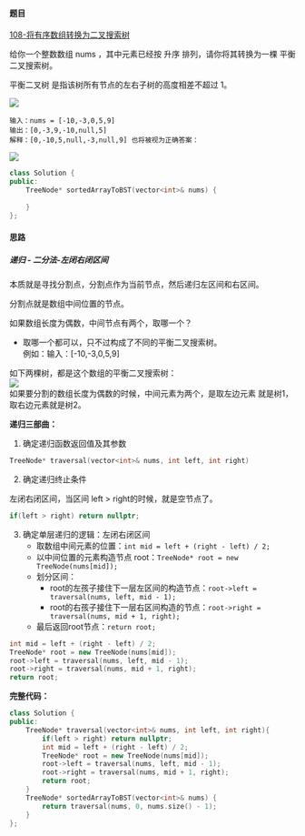 <h4 id="zJHvv">题目</h4>

[108-将有序数组转换为二叉搜索树](https://leetcode.cn/problems/convert-sorted-array-to-binary-search-tree/)

给你一个整数数组 nums ，其中元素已经按 升序 排列，请你将其转换为一棵 平衡 二叉搜索树。

平衡二叉树 是指该树所有节点的左右子树的高度相差不超过 1。

![](http://cdn.notes.kamacoder.com/bd0f9906-491d-471b-bf43-31663fe4be0c.png)

```plain
输入：nums = [-10,-3,0,5,9]
输出：[0,-3,9,-10,null,5]
解释：[0,-10,5,null,-3,null,9] 也将被视为正确答案：
```

![](http://cdn.notes.kamacoder.com/a7c59260-8901-47f3-a4e6-0a9ebce2646d.png)

```cpp
class Solution {
public:
    TreeNode* sortedArrayToBST(vector<int>& nums) {
        
    }
};
```





<h4 id="BbtQH">思路</h4>
<h5 id="YgClO">递归 - 二分法-左闭右闭区间</h5>

本质就是寻找分割点，分割点作为当前节点，然后递归左区间和右区间。

分割点就是数组中间位置的节点。

如果数组长度为偶数，中间节点有两个，取哪一个？

+ 取哪一个都可以，只不过构成了不同的平衡二叉搜索树。  
例如：输入：[-10,-3,0,5,9]

如下两棵树，都是这个数组的平衡二叉搜索树：  
![](http://cdn.notes.kamacoder.com/ebee6329-0f49-423f-b39e-0dd6908742b2.png)  
如果要分割的数组长度为偶数的时候，中间元素为两个，是取左边元素 就是树1，取右边元素就是树2。

**递归三部曲：**

1. 确定递归函数返回值及其参数

```cpp
TreeNode* traversal(vector<int>& nums, int left, int right)
```

2. 确定递归终止条件

左闭右闭区间，当区间 left > right的时候，就是空节点了。

```cpp
if(left > right) return nullptr;
```



3. 确定单层递归的逻辑：左闭右闭区间
    - 取数组中间元素的位置：`int mid = left + (right - left) / 2;`
    - 以中间位置的元素构造节点 root：`TreeNode* root = new TreeNode(nums[mid]);`
    - 划分区间：
        * root的左孩子接住下一层左区间的构造节点：`root->left = traversal(nums, left, mid - 1);`
        * root的右孩子接住下一层右区间构造的节点：`root->right = traversal(nums, mid + 1, right);`
    - 最后返回root节点：`return root;`

```cpp
int mid = left + (right - left) / 2;
TreeNode* root = new TreeNode(nums[mid]);
root->left = traversal(nums, left, mid - 1);
root->right = traversal(nums, mid + 1, right);
return root;
```

**完整代码：**

```cpp
class Solution {
public:
    TreeNode* traversal(vector<int>& nums, int left, int right){
        if(left > right) return nullptr;
        int mid = left + (right - left) / 2;
        TreeNode* root = new TreeNode(nums[mid]);
        root->left = traversal(nums, left, mid - 1);
        root->right = traversal(nums, mid + 1, right);
        return root;
    }
    TreeNode* sortedArrayToBST(vector<int>& nums) {
        return traversal(nums, 0, nums.size() - 1);
    }
};
```


